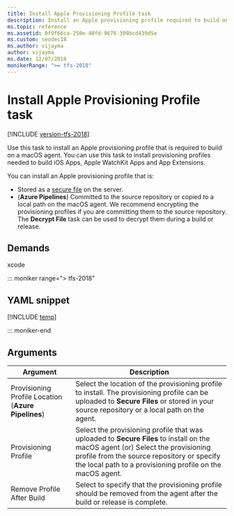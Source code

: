 ```yaml
---
title: Install Apple Provisioning Profile task
description: Install an Apple provisioning profile required to build on a macOS agent in Azure Pipelines and Team Foundation Server (TFS)
ms.topic: reference
ms.assetid: 0f9f66ca-250e-40fd-9678-309bcd439d5e
ms.custom: seodec18
ms.author: vijayma
author: vijayma
ms.date: 12/07/2018
monikerRange: ">= tfs-2018"
---
```


# Install Apple Provisioning Profile task

[!INCLUDE [version-tfs-2018](../../includes/version-tfs-2018.md)]

Use this task to install an Apple provisioning profile that is required to build on a macOS agent.
You can use this task to install provisioning profiles needed to build iOS Apps, Apple WatchKit Apps and App Extensions.

You can install an Apple provisioning profile that is:

- Stored as a [secure file](../../library/secure-files.md) on the server.
- (**Azure Pipelines**) Committed to the source repository or copied to a local path on the macOS agent. We recommend encrypting the provisioning profiles if you are committing them to the source repository. The **Decrypt File** task can be used to decrypt them during a build or release.

## Demands

xcode

::: moniker range="> tfs-2018"

## YAML snippet

[!INCLUDE [temp](../includes/yaml/InstallAppleProvisioningProfileV1.md)]

::: moniker-end

## Arguments

| Argument                                            | Description                                                                                                                                                                                                                                 |
| --------------------------------------------------- | ------------------------------------------------------------------------------------------------------------------------------------------------------------------------------------------------------------------------------------------- |
| Provisioning Profile Location (**Azure Pipelines**) | Select the location of the provisioning profile to install. The provisioning profile can be uploaded to **Secure Files** or stored in your source repository or a local path on the agent.                                                  |
| Provisioning Profile                                | Select the provisioning profile that was uploaded to **Secure Files** to install on the macOS agent (or) Select the provisioning profile from the source repository or specify the local path to a provisioning profile on the macOS agent. |
| Remove Profile After Build                          | Select to specify that the provisioning profile should be removed from the agent after the build or release is complete.                                                                                                                    |
